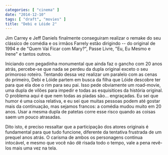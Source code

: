 ```yaml
---
categories: [ "cinema" ]
date: "2014-12-10"
tags: [ "draft", "movies" ]
title: "Debi e Lóide 2"
---
```

Jim Carrey e Jeff Daniels finalmente conseguiram realizar o remake do seu clássico de comédia e os irmãos Farrely estão dirigindo -- do original de 1994 e de "Quem Vai Ficar com Mary?", Passe Livre, "Eu, Eu Mesmo e Irene" e tantos outros.

Iniciando com pegadinha monumental que ainda faz o gancho com 20 anos atrás, percebe-se que nada se perdeu da dupla original exceto o seu primoroso roteiro. Tentando dessa vez realizar um paralelo com as cenas do primeiro, Debi e Lóide partem em busca da filha que Lóide descobre ter para que ela doe o rim para seu pai. Isso pede obviamente um road-movie, uma dupla de vilões para impedir e todas as esquisitices da história original. O problema aqui é que nem todas as piadas são... engraçadas. Eu sei que humor é uma coisa relativa, e eu sei que muitas pessoas podem até gostar mais da continuação, mas sejamos francos: a comédia mudou muito em 20 anos. Usar a mesma dupla de patetas corre esse risco quando as coisas saem um pouco atrasadas.

Dito isto, é preciso ressaltar que a participação dos atores originais é fundamental para que tudo funcione, diferente da tentativa frustrada de um prequel anos atrás. O carisma de ambos os personagens continua intocável, e mesmo que você não dê risada todo o tempo, vale a pena revê-los mais uma vez na tela.
